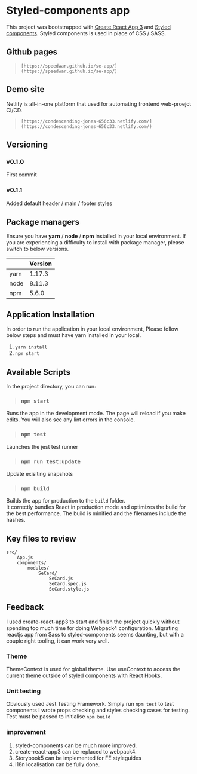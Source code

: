 # Styled-components app

This project was bootstrapped with 
[Create React App 3](https://github.com/facebook/create-react-app) and
[Styled components](https://www.styled-components.com).
Styled components is used in place of CSS / SASS.

## Github pages

> `[https://speedwar.github.io/se-app/](https://speedwar.github.io/se-app/)`

## Demo site
Netlify is all-in-one platform that used for automating frontend web-proejct CI/CD.
> `[https://condescending-jones-656c33.netlify.com/](https://condescending-jones-656c33.netlify.com/)`

## Versioning

### v0.1.0
First commit

### v0.1.1
Added default header / main / footer styles


## Package managers

Ensure you have **yarn** / **node** / **npm** installed in your local environment.
If you are experiencing a difficulty to install with package manager,
please switch to below versions.

|     |Version |
|-----|--------|
|yarn |1.17.3  |
|node |8.11.3  |
|npm  |5.6.0   |

## Application Installation

In order to run the application in your local environment,
Please follow below steps and must have yarn installed in your local.

1.  `yarn install`
2.  `npm start`
  
## Available Scripts

In the project directory, you can run:

> ### `npm start`

Runs the app in the development mode.
The page will reload if you make edits.
You will also see any lint errors in the console.

> ### `npm test`

Launches the jest test runner

> ### `npm run test:update`

Update exisiting snapshots

> ### `npm build`

Builds the app for production to the `build` folder.<br  />
It correctly bundles React in production mode and optimizes the build for the best performance.
The build is minified and the filenames include the hashes.

## Key files to review
```
src/
	App.js
	components/
		modules/
			SeCard/
				SeCard.js
				SeCard.spec.js
				SeCard.style.js
```

## Feedback

I used create-react-app3 to start and finish the project quickly without spending too much time for doing Webpack4 configuration.
Migrating reactjs app from Sass to styled-components seems daunting, but with a couple right tooling, it can work very well.

### Theme

ThemeContext is used for global theme.
Use useContext to access the current theme outside of styled components with React Hooks.

### Unit testing

Obviously used Jest Testing Framework. Simply run `npm test` to test components
I wrote props checking and styles checking cases for testing.
Test must be passed to initialise `npm build`

### improvement

1. styled-components can be much more improved.
2. create-react-app3 can be replaced to webpack4.
3. Storybook5 can be implemented for FE styleguides
4. i18n localisation can be fully done.
